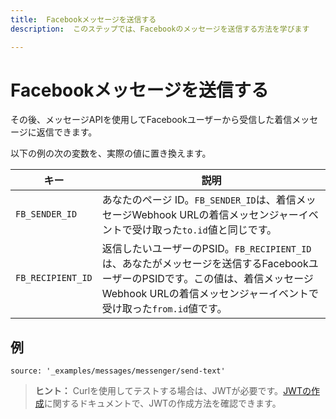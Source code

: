 ```yaml
---
title:  Facebookメッセージを送信する
description:  このステップでは、Facebookのメッセージを送信する方法を学びます

---
```


Facebookメッセージを送信する
==================

その後、メッセージAPIを使用してFacebookユーザーから受信した着信メッセージに返信できます。

以下の例の次の変数を、実際の値に置き換えます。

|キー | 説明
|-- | --|
|`FB_SENDER_ID` | あなたのページ ID。`FB_SENDER_ID`は、着信メッセージWebhook URLの着信メッセンジャーイベントで受け取った`to.id`値と同じです。|
|`FB_RECIPIENT_ID` | 返信したいユーザーのPSID。`FB_RECIPIENT_ID`は、あなたがメッセージを送信するFacebookユーザーのPSIDです。この値は、着信メッセージWebhook URLの着信メッセンジャーイベントで受け取った`from.id`値です。|

例
---

```code_snippets
source: '_examples/messages/messenger/send-text'
```

> **ヒント：** Curlを使用してテストする場合は、JWTが必要です。[JWTの作成](/messages/code-snippets/before-you-begin#generate-a-jwt)に関するドキュメントで、JWTの作成方法を確認できます。

